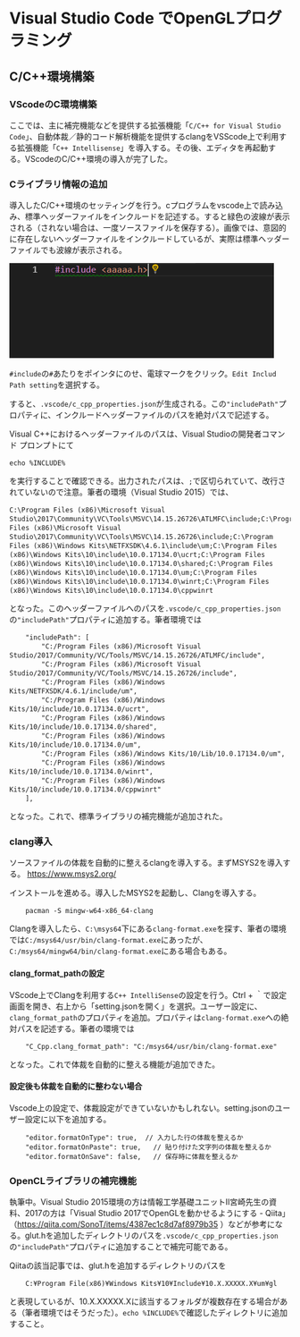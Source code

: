# Visual Studio Code でOpenGLプログラミング
## C/C++環境構築
### VScodeのC環境構築
ここでは、主に補完機能などを提供する拡張機能「`C/C++ for Visual Studio Code`」、自動体裁／静的コード解析機能を提供するclangをVSScode上で利用する拡張機能「`C++ Intellisense`」を導入する。その後、エディタを再起動する。VScodeのC/C++環境の導入が完了した。

### Cライブラリ情報の追加
導入したC/C++環境のセッティングを行う。cプログラムをvscode上で読み込み、標準ヘッダーファイルをインクルードを記述する。すると緑色の波線が表示される（されない場合は、一度ソースファイルを保存する）。画像では、意図的に存在しないヘッダーファイルをインクルードしているが、実際は標準ヘッダーファイルでも波線が表示される。

<img src="img/1.png">

`#include`の`#`あたりをポインタにのせ、電球マークをクリック。`Edit Includ Path setting`を選択する。

すると、`.vscode/c_cpp_properties.json`が生成される。この`"includePath"`プロパティに、インクルードヘッダーファイルのパスを絶対パスで記述する。

Visual C++におけるヘッダーファイルのパスは、Visual Studioの開発者コマンド プロンプトにて

```
echo %INCLUDE%
```

を実行することで確認できる。出力されたパスは、`;`で区切られていて、改行されていないので注意。筆者の環境（Visual Studio 2015）では、

```
C:\Program Files (x86)\Microsoft Visual Studio\2017\Community\VC\Tools\MSVC\14.15.26726\ATLMFC\include;C:\Program Files (x86)\Microsoft Visual Studio\2017\Community\VC\Tools\MSVC\14.15.26726\include;C:\Program Files (x86)\Windows Kits\NETFXSDK\4.6.1\include\um;C:\Program Files (x86)\Windows Kits\10\include\10.0.17134.0\ucrt;C:\Program Files (x86)\Windows Kits\10\include\10.0.17134.0\shared;C:\Program Files (x86)\Windows Kits\10\include\10.0.17134.0\um;C:\Program Files (x86)\Windows Kits\10\include\10.0.17134.0\winrt;C:\Program Files (x86)\Windows Kits\10\include\10.0.17134.0\cppwinrt
```

となった。このヘッダーファイルへのパスを`.vscode/c_cpp_properties.json`の`"includePath"`プロパティに追加する。筆者環境では

```
    "includePath": [
        "C:/Program Files (x86)/Microsoft Visual Studio/2017/Community/VC/Tools/MSVC/14.15.26726/ATLMFC/include",
        "C:/Program Files (x86)/Microsoft Visual Studio/2017/Community/VC/Tools/MSVC/14.15.26726/include",
        "C:/Program Files (x86)/Windows Kits/NETFXSDK/4.6.1/include/um",
        "C:/Program Files (x86)/Windows Kits/10/include/10.0.17134.0/ucrt",
        "C:/Program Files (x86)/Windows Kits/10/include/10.0.17134.0/shared",
        "C:/Program Files (x86)/Windows Kits/10/include/10.0.17134.0/um",
        "C:/Program Files (x86)/Windows Kits/10/Lib/10.0.17134.0/um",
        "C:/Program Files (x86)/Windows Kits/10/include/10.0.17134.0/winrt",
        "C:/Program Files (x86)/Windows Kits/10/include/10.0.17134.0/cppwinrt"
    ],
```

となった。これで、標準ライブラリの補完機能が追加された。


### clang導入
ソースファイルの体裁を自動的に整えるclangを導入する。まずMSYS2を導入する。
https://www.msys2.org/

インストールを進める。導入したMSYS2を起動し、Clangを導入する。

```
    pacman -S mingw-w64-x86_64-clang
```

Clangを導入したら、`C:\msys64`下にある`clang-format.exe`を探す、筆者の環境では`C:/msys64/usr/bin/clang-format.exe`にあったが、`C:/msys64/mingw64/bin/clang-format.exe`にある場合もある。

#### clang_format_pathの設定
VScode上でClangを利用する`C++ IntelliSense`の設定を行う。Ctrl + ｀で設定画面を開き、右上から「setting.jsonを開く」を選択。ユーザー設定に、`clang_format_path`のプロパティを追加。プロパティは`clang-format.exe`への絶対パスを記述する。筆者の環境では

```
    "C_Cpp.clang_format_path": "C:/msys64/usr/bin/clang-format.exe"
```

となった。これで体裁を自動的に整える機能が追加できた。


#### 設定後も体裁を自動的に整わない場合
Vscode上の設定で、体裁設定ができていないかもしれない。setting.jsonのユーザー設定に以下を追加する。

```
    "editor.formatOnType": true,  // 入力した行の体裁を整えるか
    "editor.formatOnPaste": true,   // 貼り付けた文字列の体裁を整えるか
    "editor.formatOnSave": false,   // 保存時に体裁を整えるか
```

### OpenCLライブラリの補完機能
執筆中。Visual Studio 2015環境の方は情報工学基礎ユニットⅡ宮崎先生の資料、2017の方は「Visual Studio 2017でOpenGLを動かせるようにする - Qiita」（https://qiita.com/SonoT/items/4387ec1c8d7af8979b35 ）などが参考になる。glut.hを追加したディレクトリのパスを`.vscode/c_cpp_properties.json`の`"includePath"`プロパティに追加することで補完可能である。

Qiitaの該当記事では、glut.hを追加するディレクトリのパスを
```
 	C:¥Program File(x86)¥Windows Kits¥10¥Include¥10.X.XXXXX.X¥um¥gl
```

と表現しているが、10.X.XXXXX.Xに該当するフォルダが複数存在する場合がある（筆者環境ではそうだった）。`echo %INCLUDE%`で確認したディレクトリに追加すること。